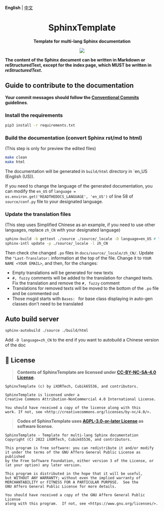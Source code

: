 **English** | [中文](README.zh.md)

<h1 align="center">SphinxTemplate</h1>

<p align="center"> 
  <b>Template for multi-lang Sphinx documentation</b>
</p>

<p align="center">
  <a href="LICENSE">
    <img src="https://img.shields.io/badge/License-CC--BY--NC--SA--4.0-important?style=for-the-badge" />
  </a>
</p>

**The content of the Sphinx document can be written in Markdown or reStructuredText, except for the index page, which MUST be written in *reStructuredText*.**

## Guide to contribute to the documentation

**Your commit messages should follow the [Conventional Commits](https://www.conventionalcommits.org/en/v1.0.0/) guidelines**.

### Install the requirements

``` bash
pip3 install -r requirements.txt
```

### Build the documentation (convert Sphinx rst/md to html)

(This step is only for preview the edited files)

``` bash
make clean
make html
```

The documentation will be generated in `build/html` directory in `en_US (English (US)).

If you need to change the language of the generated documentation, you can modify the `en_US` of `language = os.environ.get('READTHEDOCS_LANGUAGE', 'en_US')` of line 58 of `source/conf.py` file to your designated language.

### Update the translation files

(This step uses Simplified Chinese as an example, if you need to use other languages, replace `zh_CN` with your designated language)

``` bash
sphinx-build -b gettext ./source ./source/_locale -D language=en_US # You need to use the original language of the documentation here
sphinx-intl update -p ./source/_locale -l zh_CN
```

Then check che changed `.po` files in `docs/source/_locale/zh_CN/`. Update the `"Last-Translator:` information at the top of the file. Change it to `YOUR NAME <YOUR EMAIL>`, and then, for the changes:

- Empty translations will be generated for new texts
- `#, fuzzy` comments will be added to the translation for changed texts. Fix the translation and remove the `#, fuzzy` comment
- Translations for removed texts will be moved to the bottom of the `.po` file and be commented out
- Those msgid starts with `Bases: ` for base class displaying in auto-gen classes don't need to be translated

## Auto build server

```bash
sphinx-autobuild ./source ./build/html
```

Add `-D language=zh_CN` to the end if you want to autobuild a Chinese version of the doc

## 📜 License

> **Contents of SphinxTemplate are licensed under [CC-BY-NC-SA-4.0 License](LICENSE).**

``` text
SphinxTemplate (c) by iXORTech, Cubik65536, and contributors.

SphinxTemplate is licensed under a
Creative Commons Attribution-NonCommercial 4.0 International License.

You should have received a copy of the license along with this
work. If not, see <http://creativecommons.org/licenses/by-nc/4.0/>.
```

> **Codes of SphinxTemplate uses [AGPL-3.0-or-later License](LICENSE.CODE) as software license.**

``` text
SphinxTemplate - Template for multi-lang Sphinx documentation
Copyright (C) 2022 iXORTech, Cubik65536, and contributors.

This program is free software: you can redistribute it and/or modify
it under the terms of the GNU Affero General Public License as published
by the Free Software Foundation, either version 3 of the License, or
(at your option) any later version.

This program is distributed in the hope that it will be useful,
but WITHOUT ANY WARRANTY; without even the implied warranty of
MERCHANTABILITY or FITNESS FOR A PARTICULAR PURPOSE.  See the
GNU Affero General Public License for more details.

You should have received a copy of the GNU Affero General Public License
along with this program.  If not, see <https://www.gnu.org/licenses/>.
```
